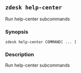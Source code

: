 ## `zdesk help-center`

Run help-center subcommands

### Synopsis

    zdesk help-center COMMAND[ ... ]

### Description

Run help-center subcommands

